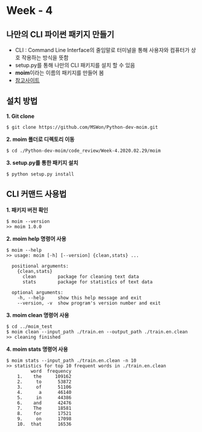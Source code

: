 # Week - 4
## 나만의 CLI 파이썬 패키지 만들기
- CLI : Command Line Interface의 줄임말로 터미널을 통해 사용자와 컴퓨터가 상호 작용하는 방식을 뜻함
- setup.py를 통해 나만의 CLI 패키지를 설치 할 수 있음
- **moim**이라는 이름의 패키지를 만들어 봄 
- [참고사이트](https://sjquant.tistory.com/18)

## 설치 방법
**1. Git clone**
```
$ git clone https://github.com/MSWon/Python-dev-moim.git 
```
**2. moim 폴더로 디렉토리 이동**
```
$ cd ./Python-dev-moim/code_review/Week-4.2020.02.29/moim
```
**3. setup.py를 통한 패키지 설치**
```
$ python setup.py install
```
## CLI 커맨드 사용법
**1. 패키지 버전 확인**
```
$ moim --version
>> moim 1.0.0
```
**2. moim help 명령어 사용**
```
$ moim --help
>> usage: moim [-h] [--version] {clean,stats} ...

  positional arguments:
    {clean,stats}
      clean        package for cleaning text data
      stats        package for statistics of text data

  optional arguments:
    -h, --help     show this help message and exit
    --version, -v  show program's version number and exit
```
**3. moim clean 명령어 사용**
```
$ cd ../moim_test
$ moim clean --input_path ./train.en --output_path ./train.en.clean
>> cleaning finished
```
**4. moim stats 명령어 사용**
```
$ moim stats --input_path ./train.en.clean -n 10
>> statistics for top 10 frequent words in ./train.en.clean
         word  frequency
    1.    the     109162
    2.     to      53872
    3.     of      51106
    4.      a      46140
    5.     in      44386
    6.    and      42476
    7.    The      18581
    8.    for      17521
    9.     on      17098
    10.  that      16536
```
